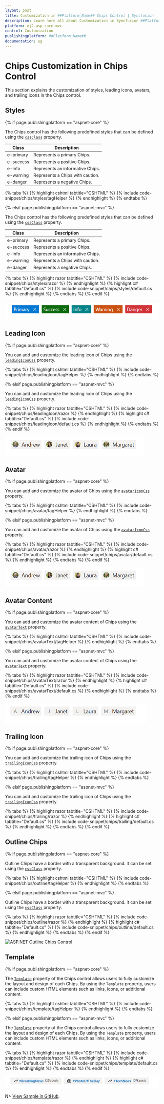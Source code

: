 ```yaml
---
layout: post
title: Customization in ##Platform_Name## Chips Control | Syncfusion
description: Learn here all about Customization in Syncfusion ##Platform_Name## Chips control of Syncfusion Essential JS 2 and more.
platform: ej2-asp-core-mvc
control: Customization
publishingplatform: ##Platform_Name##
documentation: ug
---
```


# Chips Customization in Chips Control

This section explains the customization of styles, leading icons, avatars, and trailing icons in the Chips control.

## Styles

{% if page.publishingplatform == "aspnet-core" %}

The Chips control has the following predefined styles that can be defined using the [`cssClass`](https://help.syncfusion.com/cr/aspnetcore-js2/syncfusion.ej2.buttons.chiplist.html#Syncfusion_EJ2_Buttons_ChipList_CssClass) property.

| Class | Description |
| -------- | -------- |
| e-primary | Represents a primary Chips. |
| e-success | Represents a positive Chips. |
| e-info |  Represents an informative Chips. |
| e-warning | Represents a Chips with caution. |
| e-danger | Represents a negative Chips. |

{% tabs %}
{% highlight cshtml tabtitle="CSHTML" %}
{% include code-snippet/chips/styles/tagHelper %}
{% endhighlight %}
{% endtabs %}

{% elsif page.publishingplatform == "aspnet-mvc" %}

The Chips control has the following predefined styles that can be defined using the [`cssClass`](https://help.syncfusion.com/cr/aspnetmvc-js2/Syncfusion.EJ2.Buttons.ChipList.html#Syncfusion_EJ2_Buttons_ChipList_CssClass) property.

| Class | Description |
| -------- | -------- |
| e-primary | Represents a primary Chips. |
| e-success | Represents a positive Chips. |
| e-info |  Represents an informative Chips. |
| e-warning | Represents a Chips with caution. |
| e-danger | Represents a negative Chips. |

{% tabs %}
{% highlight razor tabtitle="CSHTML" %}
{% include code-snippet/chips/styles/razor %}
{% endhighlight %}
{% highlight c# tabtitle="Default.cs" %}
{% include code-snippet/chips/styles/default.cs %}
{% endhighlight %}
{% endtabs %}
{% endif %}

![ASP.NET Styles Chips Control](images/styles.png)

## Leading Icon

{% if page.publishingplatform == "aspnet-core" %}

You can add and customize the leading icon of Chips using the [`leadingIconCss`](https://help.syncfusion.com/cr/aspnetcore-js2/syncfusion.ej2.buttons.chiplist.html#Syncfusion_EJ2_Buttons_ChipList_LeadingIconCss) property.

{% tabs %}
{% highlight cshtml tabtitle="CSHTML" %}
{% include code-snippet/chips/leadingIcon/tagHelper %}
{% endhighlight %}
{% endtabs %}

{% elsif page.publishingplatform == "aspnet-mvc" %}

You can add and customize the leading icon of Chips using the [`leadingIconCss`](https://help.syncfusion.com/cr/aspnetmvc-js2/Syncfusion.EJ2.Buttons.ChipList.html#Syncfusion_EJ2_Buttons_ChipList_LeadingIconCss) property.

{% tabs %}
{% highlight razor tabtitle="CSHTML" %}
{% include code-snippet/chips/leadingIcon/razor %}
{% endhighlight %}
{% highlight c# tabtitle="Default.cs" %}
{% include code-snippet/chips/leadingIcon/default.cs %}
{% endhighlight %}
{% endtabs %}
{% endif %}

![ASP.NET Leading Icon Chips Control](images/leading-icon.png)

## Avatar

{% if page.publishingplatform == "aspnet-core" %}

You can add and customize the avatar of Chips using the [`avatarIconCss`](https://help.syncfusion.com/cr/aspnetcore-js2/syncfusion.ej2.buttons.chiplist.html#Syncfusion_EJ2_Buttons_ChipList_AvatarIconCss) property.

{% tabs %}
{% highlight cshtml tabtitle="CSHTML" %}
{% include code-snippet/chips/avatar/tagHelper %}
{% endhighlight %}
{% endtabs %}

{% elsif page.publishingplatform == "aspnet-mvc" %}

You can add and customize the avatar of Chips using the [`avatarIconCss`](https://help.syncfusion.com/cr/aspnetmvc-js2/Syncfusion.EJ2.Buttons.ChipList.html#Syncfusion_EJ2_Buttons_ChipList_AvatarIconCss) property.

{% tabs %}
{% highlight razor tabtitle="CSHTML" %}
{% include code-snippet/chips/avatar/razor %}
{% endhighlight %}
{% highlight c# tabtitle="Default.cs" %}
{% include code-snippet/chips/avatar/default.cs %}
{% endhighlight %}
{% endtabs %}
{% endif %}

![ASP.NET Avatar Chips Control](images/avatar.png)

## Avatar Content

{% if page.publishingplatform == "aspnet-core" %}

You can add and customize the avatar content of Chips using the [`avatarText`](https://help.syncfusion.com/cr/aspnetcore-js2/syncfusion.ej2.buttons.chiplist.html#Syncfusion_EJ2_Buttons_ChipList_AvatarText) property.

{% tabs %}
{% highlight cshtml tabtitle="CSHTML" %}
{% include code-snippet/chips/avatarText/tagHelper %}
{% endhighlight %}
{% endtabs %}

{% elsif page.publishingplatform == "aspnet-mvc" %}

You can add and customize the avatar content of Chips using the [`avatarText`](https://help.syncfusion.com/cr/aspnetmvc-js2/Syncfusion.EJ2.Buttons.ChipList.html#Syncfusion_EJ2_Buttons_ChipList_AvatarText) property.

{% tabs %}
{% highlight razor tabtitle="CSHTML" %}
{% include code-snippet/chips/avatarText/razor %}
{% endhighlight %}
{% highlight c# tabtitle="Default.cs" %}
{% include code-snippet/chips/avatarText/default.cs %}
{% endhighlight %}
{% endtabs %}
{% endif %}

![ASP.NET Avatar content Chips Control](images/avatar-content.png)

## Trailing Icon

{% if page.publishingplatform == "aspnet-core" %}

You can add and customize the trailing icon of Chips using the [`trailingIconCss`](https://help.syncfusion.com/cr/aspnetcore-js2/syncfusion.ej2.buttons.chiplist.html#Syncfusion_EJ2_Buttons_ChipList_TrailingIconCss) property.

{% tabs %}
{% highlight cshtml tabtitle="CSHTML" %}
{% include code-snippet/chips/trailing/tagHelper %}
{% endhighlight %}
{% endtabs %}

{% elsif page.publishingplatform == "aspnet-mvc" %}

You can add and customize the trailing icon of Chips using the [`trailingIconCss`](https://help.syncfusion.com/cr/aspnetmvc-js2/Syncfusion.EJ2.Buttons.ChipList.html#Syncfusion_EJ2_Buttons_ChipList_TrailingIconCss) property.

{% tabs %}
{% highlight razor tabtitle="CSHTML" %}
{% include code-snippet/chips/trailing/razor %}
{% endhighlight %}
{% highlight c# tabtitle="Default.cs" %}
{% include code-snippet/chips/trailing/default.cs %}
{% endhighlight %}
{% endtabs %}
{% endif %}



## Outline Chips

{% if page.publishingplatform == "aspnet-core" %}

Outline Chips have a border with a transparent background. It can be set using the [`cssClass`](https://help.syncfusion.com/cr/aspnetcore-js2/syncfusion.ej2.buttons.chiplist.html#Syncfusion_EJ2_Buttons_ChipList_CssClass) property.

{% tabs %}
{% highlight cshtml tabtitle="CSHTML" %}
{% include code-snippet/chips/outline/tagHelper %}
{% endhighlight %}
{% endtabs %}

{% elsif page.publishingplatform == "aspnet-mvc" %}

Outline Chips have a border with a transparent background. It can be set using the [`cssClass`](https://help.syncfusion.com/cr/aspnetmvc-js2/Syncfusion.EJ2.Buttons.ChipList.html#Syncfusion_EJ2_Buttons_ChipList_CssClass) property.

{% tabs %}
{% highlight razor tabtitle="CSHTML" %}
{% include code-snippet/chips/outline/razor %}
{% endhighlight %}
{% highlight c# tabtitle="Default.cs" %}
{% include code-snippet/chips/outline/default.cs %}
{% endhighlight %}
{% endtabs %}
{% endif %}

![ASP.NET Outline Chips Control](images/outline.png)

## Template

{% if page.publishingplatform == "aspnet-core" %}

The [`Template`](https://help.syncfusion.com/cr/aspnetcore-js2/syncfusion.ej2.buttons.chiplist.html#Syncfusion_EJ2_Buttons_ChipList_Template) property of the Chips control allows users to fully customize the layout and design of each Chips. By using the `Template` property, users can include custom HTML elements such as links, icons, or additional content.

{% tabs %}
{% highlight cshtml tabtitle="CSHTML" %}
{% include code-snippet/chips/template/tagHelper %}
{% endhighlight %}
{% endtabs %}

{% elsif page.publishingplatform == "aspnet-mvc" %}

The [`Template`](https://help.syncfusion.com/cr/aspnetmvc-js2/syncfusion.ej2.buttons.chiplist.html#Syncfusion_EJ2_Buttons_ChipList_Template) property of the Chips control allows users to fully customize the layout and design of each Chips. By using the `Template` property, users can include custom HTML elements such as links, icons, or additional content.

{% tabs %}
{% highlight razor tabtitle="CSHTML" %}
{% include code-snippet/chips/template/razor %}
{% endhighlight %}
{% highlight c# tabtitle="Default.cs" %}
{% include code-snippet/chips/template/default.cs %}
{% endhighlight %}
{% endtabs %}
{% endif %}

![ASP.NET template Chips Control](images/template.png)

N> [View Sample in GitHub](https://github.com/SyncfusionExamples/ASP-NET-Core-UG-Examples/tree/main/Chips/ChipsSample).
